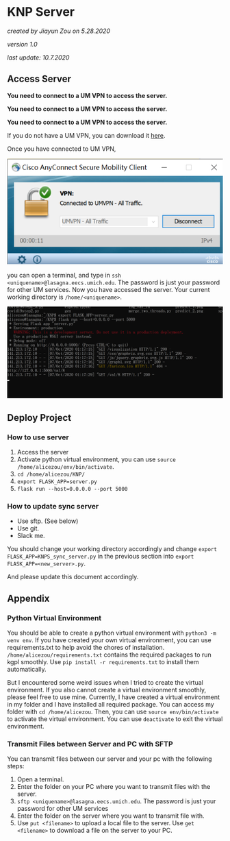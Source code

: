 # KNP Server
_created by Jiayun Zou on 5.28.2020_ 

_version 1.0_

_last update: 10.7.2020_

## Access Server
**You need to connect to a UM VPN to access the server.**

**You need to connect to a UM VPN to access the server.**

**You need to connect to a UM VPN to access the server.**

If you do not have a UM VPN, you can download it [here](https://documentation.its.umich.edu/vpn/vpn-download-windows-vpn-client).

Once you have connected to UM VPN, 

![image](cisco.png)

you can open a terminal, and type in `ssh <uniquename>@lasagna.eecs.umich.edu`. 
The password is just your password for other UM services.
Now you have accessed the server.
Your current working directory is `/home/<uniquename>`.

![image](ser.png)

## Deploy Project
### How to use server
1. Access the server
1. Activate python virtual environment, you can use `source /home/alicezou/env/bin/activate`.
1. `cd /home/alicezou/KNP/`
1. `export FLASK_APP=server.py`
1. `flask run --host=0.0.0.0 --port 5000`


### How to update sync server
- Use sftp. (See below)
- Use git.
- Slack me.

You should change your working directory accordingly and change 
`export FLASK_APP=KNPS_sync_server.py` in the previous section into
`export FLASK_APP=<new_server>.py`. 

And please update this document accordingly.

## Appendix
### Python Virtual Environment
You should be able to create a python virtual environment with
`python3 -m venv env`.
If you have created your own virtual environment, you can use requirements.txt to help 
avoid the chores of installation. 
`/home/alicezou/requirements.txt` contains the required packages
to run kgpl smoothly. Use `pip install -r requirements.txt` to install them automatically.

But I encountered some weird issues when I tried to create the virtual environment. 
If you also cannot create a virtual environment smoothly, please feel free to use mine.
Currently, I have created a virtual environment in my folder
and I have installed all required package. You can access my folder with
`cd /home/alicezou`. Then, you can use `source env/bin/activate`
to activate the virtual environment. You can use `deactivate` to exit the 
virtual environment.


### Transmit Files between Server and PC with SFTP
You can transmit files between our server and your pc with the following steps:
1. Open a terminal.
2. Enter the folder on your PC where you want to transmit files with the server.
3. `sftp <uniquename>@lasagna.eecs.umich.edu`. The password is just your password for other UM services
4. Enter the folder on the server where you want to transmit file with.
5. Use `put <filename>` to upload a local file to the server.
Use `get <filename>` to download a file on the server to your PC.



